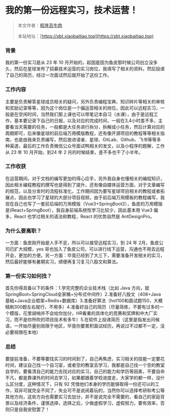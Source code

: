 # 我的第一份远程实习，技术运营！

> 本文作者：[程序员牛肉](https://github.com/luoye6)
>
> 本站地址：[https://xbt.xiaobaitiao.top](https://xbt.xiaobaitiao.top)

### 背景

我的第一份实习是从 23 年 10 月开始的，起因是因为鱼皮那时候公司创立没多久，然后在星球发布了招募技术运营的实习岗位，我填写了相关的资料，然后投递了自己的简历，经过一次面试然后就开始了这份工作。



### 工作内容

主要是负责解答星球成员相关的疑问，另外负责编程宝典、知识碎片等相关的审核和奖励记录等等，因为这个岗位是一个偏运营相关的岗位，因此可以远程实习，一般是在空闲时间，当然我们那上课也可以带笔记本自习（水课），由于是远程工作，基本要记录下自己的日报，以及对应的完成时间，一般在3,4小时差不多，主要看当天需要的任务，一般都是大任务进行拆分，拆解成小任务，然后计算对应的周期即可，后来像星球的前后端万用模版教程，还有像开源项目的教程等等相关指南，也是由我来负责编写，然后放进语雀、星球、GitLab、Github、飞书等等多种渠道，最后的工作负责微信公众号面试鸭相关的发文，以及小程序的题解，工作从 23 年 10 月开始，到24 年 2 月的时候结束，差不多也干了小半年。

### 工作收获

在运营期间，对于文档的编写更加的得心应手，另外我自身也懂相关的编程知识，因此相关编程教程的撰写也是得到了提升，还有像自媒体运营方面，对于文章编写的规范，以及分发时的流程标准化，工作期间因为要写星球项目相关的教程或者拓展点，因此也学习了星球的大部分项目视频，由于前后端万用模板的教程编写，我现在自己也写了一套前后端的万用模版（Vue3+SpringBoot2），鱼皮的万用模版是(React+SpringBoot），我自身前端系统性学习比较少，因此基本用 Vue3 偏多，React 也学过相关的语法和教程，React 的优势自然是 AntDesignPro。



### 为什么要离职？

一方面：鱼皮刚开始是人手不足，所以可以接受远程实习，到 24 年 2月，鱼皮公司已扩大规模，yes 哥也加入了鱼皮公司，可以进行线下运营，沟通也不用去远程开会，更加的方便。另一方面：毕竟已经到了大三下，需要准备开发相关的实习，然后最好能够有暑期实习，顺便再复习复习八股文和算法。



### 第一份实习如何找？

首先你得具备以下的条件：1.学完完整的企业技术栈（比如 Java 方向，就SpringBoot+SpringCloud全家桶+分布式中间件）2.准备好八股文（408+Java基础+Java企业框架+Redis+数据库）3.准备好算法（hot100和面试题150，大概精刷300题左右就行，不用多）4.准备好自己的简历（尽量简练，不要有过多的一个模版，花里胡哨并不会给你加分，HR看重的具体化的竞赛和奖牌和中大厂实习，而不是你所吹的项目技术有多牛）5.在软件上投递简历（这里是指发出问候语，一开始尽量别局限于地区，毕竟你要累积面试经历，再说过不过都不一定，没必要局限在本地）



### 总结

要提前准备，不要等要找实习的时间到了，自己再焦虑，实习相关的技能一定要花时间，建议自己找一个自习室，或者空的教室去学习，我都是自己找一个空的教室自学的，要看清自己的能力去找对应的实习，自己的能力和学历等因素，不要自命不凡，都是靠课外的时间去学习，如果都跟着学校进度走，大家学的都一样，没什么区分度，这种情况下，只有 92 凭借他们本身的学历能够取得一份还可以的工作，双非可就完全不同了，失业可不是说闹着玩的，当然你可以选择考研和考公等其他方向，这些方向也需要实习去加分，并不是说完全不需要的，看自己的家庭背景以及经济条件，谨慎选择，选择之后，少做虚假学习，虚假努力，要有效率，否则只是自我安慰罢了！